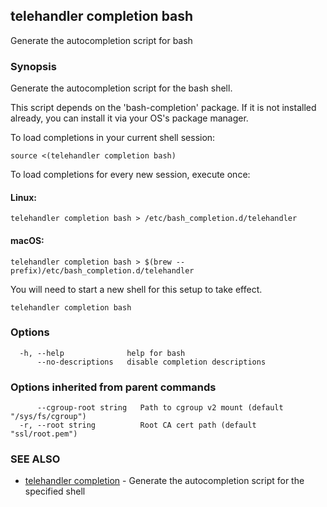 ## telehandler completion bash

Generate the autocompletion script for bash

### Synopsis

Generate the autocompletion script for the bash shell.

This script depends on the 'bash-completion' package.
If it is not installed already, you can install it via your OS's package manager.

To load completions in your current shell session:

	source <(telehandler completion bash)

To load completions for every new session, execute once:

#### Linux:

	telehandler completion bash > /etc/bash_completion.d/telehandler

#### macOS:

	telehandler completion bash > $(brew --prefix)/etc/bash_completion.d/telehandler

You will need to start a new shell for this setup to take effect.


```
telehandler completion bash
```

### Options

```
  -h, --help              help for bash
      --no-descriptions   disable completion descriptions
```

### Options inherited from parent commands

```
      --cgroup-root string   Path to cgroup v2 mount (default "/sys/fs/cgroup")
  -r, --root string          Root CA cert path (default "ssl/root.pem")
```

### SEE ALSO

* [telehandler completion](telehandler_completion.md)	 - Generate the autocompletion script for the specified shell

